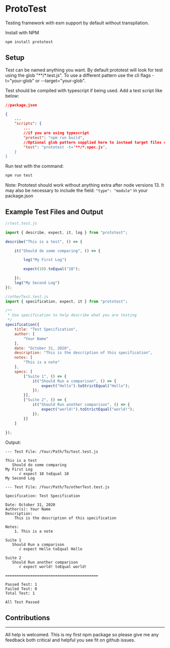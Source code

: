 # ProtoTest

Testing framework with esm support by default without transpilation.

Install with NPM
```sh
npm install prototest
```

## Setup
Test can be named anything you want. By default prototest will look for test using the glob "**/*.test.js". To use a different pattern use the cli flags -t="your-glob" or --target="your-glob".


Test should be compiled with typescript if being used. Add a test script like below:

```json
//package.json

{
    ...
    "scripts": {
        ...
        //if you are using typescript
        "pretest": "npm run build",
        //Optional glob pattern supplied here to instead target files ending in .spec.js as an example
        "test": "prototest -t="**/*.spec.js",
    }
}
```

Run test with the command:
```sh
npm run test
```

Note: Prototest should work without anything extra after node versions 13. It may also be necessary to include the field: `"type": "module"` in your package.json

## Example Test Files and Output
```js
//test.test.js

import { describe, expect, it, log } from "prototest";

describe("This is a test", () => {

    it("Should do some comparing", () => {

        log("My First Log")

        expect(10).toEqual("10");

    });
    log("My Second Log")
});
```

```js
//otherTest.test.js
import { specification, expect, it } from "prototest";

/**
 * Use specification to help describe what you are testing 
 */
specification({
    title: "Test Specification",
    author: [
        "Your Name"
    ],
    date: "October 31, 2020",
    description: "This is the description of this specification",
    notes: [
        "This is a note"
    ],
    specs: [
        ["Suite 1", () => {
            it("Should Run a comparison", () => {
                expect("Hello").toStrictEqual("Hello");
            });
        }],
        ["Suite 2", () => {
            it("Should Run another comparison", () => {
                expect("world!").toStrictEqual("world!");
            });     
        }]
    ]
    
});

```
Output:
```
--- Test File: /Your/Path/To/test.test.js

This is a test
   Should do some comparing 
My First Log
      √ expect 10 toEqual 10 
My Second Log

--- Test File: /Your/Path/To/otherTest.test.js

Specification: Test Specification

Date: October 31, 2020
Author(s): Your Name
Description:
    This is the description of this specification

Notes:
    1. This is a note

Suite 1
   Should Run a comparison
      √ expect Hello toEqual Hello

Suite 2
   Should Run another comparison
      √ expect world! toEqual world!

=========================================

Passed Test: 1
Failed Test: 0
Total Test: 1

All Test Passed
```

## Contributions
---
All help is welcomed. This is my first npm package so please give me any feedback both critical and helpful you see fit on github issues.